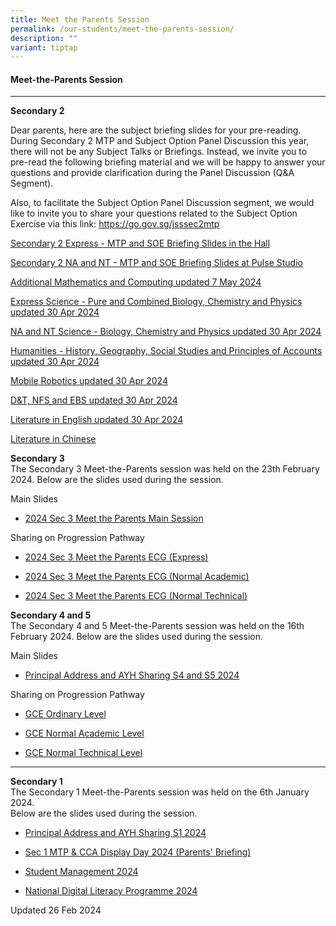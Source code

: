 ```yaml
---
title: Meet the Parents Session
permalink: /our-students/meet-the-parents-session/
description: ""
variant: tiptap
---
```

<h4>Meet-the-Parents Session</h4>
<hr>
<p><strong>Secondary 2</strong>
</p>
<p>Dear parents, here are the subject briefing slides for your pre-reading.
During Secondary 2 MTP and Subject Option Panel Discussion this year, there
will not be any Subject Talks or Briefings. Instead, we invite you to pre-read
the following briefing material and we will be happy to answer your questions
and provide clarification during the Panel Discussion (Q&amp;A Segment).</p>
<p>Also, to facilitate the Subject Option Panel Discussion segment, we would
like to invite you to share your questions related to the Subject Option
Exercise via this link: <a href="https://go.gov.sg/jsssec2mtp" rel="noopener noreferrer nofollow" target="_blank">https://go.gov.sg/jsssec2mtp</a>
</p>
<p><a href="/files/EXP_Hall_Briefing.pdf" rel="noopener noreferrer nofollow" target="_blank">Secondary 2 Express - MTP and SOE Briefing Slides in the Hall</a>
</p>
<p><a href="/files/NA_NT_Pulse_Studio_Briefing.pdf" rel="noopener noreferrer nofollow" target="_blank">Secondary 2 NA and NT - MTP and SOE Briefing Slides at Pulse Studio</a>
</p>
<p><a href="/files/Mathematics.pdf" rel="noopener noreferrer nofollow" target="_blank">Additional Mathematics and Computing updated 7 May 2024</a>
</p>
<p><a href="/files/Express_Science___Pure_and_Combined_Biology_Chemistry_Physics.pdf" rel="noopener noreferrer nofollow" target="_blank">Express Science - Pure and Combined Biology, Chemistry and Physics updated 30 Apr 2024</a>
</p>
<p><a href="/files/NA_NT_Science___Biology_Chemistry_Physics.pdf" rel="noopener noreferrer nofollow" target="_blank">NA and NT Science - Biology, Chemistry and Physics updated 30 Apr 2024</a>
</p>
<p><a href="/files/History_and_Geography_and_Principles_of_Accounts.pdf" rel="noopener noreferrer nofollow" target="_blank">Humanities - History, Geography, Social Studies and Principles of Accounts updated 30 Apr 2024</a>
</p>
<p><a href="/files/Mobile_Robotics__1_.pdf" rel="noopener noreferrer nofollow" target="_blank">Mobile Robotics updated 30 Apr 2024</a>
</p>
<p><a href="/files/D_T_and_NFS_and_EBS__1_.pdf" rel="noopener noreferrer nofollow" target="_blank">D&amp;T, NFS and EBS updated 30 Apr 2024</a>
</p>
<p><a href="/files/Literature_in_English__1_.pdf" rel="noopener noreferrer nofollow" target="_blank">Literature in English updated 30 Apr 2024</a>
</p>
<p><a href="/files/Literature_in_Chinese.pdf" rel="noopener noreferrer nofollow" target="_blank">Literature in Chinese</a>
</p>
<p><strong>Secondary 3</strong> 
<br>The Secondary 3 Meet-the-Parents session was held on the 23th February
2024. Below are the slides used during the session.</p>
<p>Main Slides</p>
<ul data-tight="true" class="tight">
<li>
<p><a href="/files/2024_Sec_3_MTP_Main_Session_compressed.pdf" rel="noopener noreferrer nofollow" target="_blank">2024 Sec 3 Meet the Parents Main Session</a>
</p>
</li>
</ul>
<p>Sharing on Progression Pathway</p>
<ul data-tight="true" class="tight">
<li>
<p><a href="/files/2024_Sec3_MTP_ECG__3E_.pdf" rel="noopener noreferrer nofollow" target="_blank">2024 Sec 3 Meet the Parents ECG (Express)</a>
</p>
</li>
<li>
<p><a href="/files/2024_Sec3_MTP_ECG__3NA_.pdf" rel="noopener noreferrer nofollow" target="_blank">2024 Sec 3 Meet the Parents ECG (Normal Academic)</a>
</p>
</li>
<li>
<p><a href="/files/2024_Sec3_MTP_ECG__3NT_.pdf" rel="noopener noreferrer nofollow" target="_blank">2024 Sec 3 Meet the Parents ECG (Normal Technical)</a>
</p>
</li>
</ul>
<p><strong>Secondary 4 and 5</strong> 
<br>The Secondary 4 and 5 Meet-the-Parents session was held on the 16th February
2024. Below are the slides used during the session.</p>
<p>Main Slides</p>
<ul data-tight="true" class="tight">
<li>
<p><a href="/files/MTP/2024_sec_45_mtp__main_session.pdf" rel="noopener noreferrer nofollow" target="_blank">Principal Address and AYH Sharing S4 and S5 2024</a>
</p>
</li>
</ul>
<p>Sharing on Progression Pathway</p>
<ul data-tight="true" class="tight">
<li>
<p><a href="/files/MTP/2024_Sec45_MTP_ECG__4E5N_.pdf" rel="noopener noreferrer nofollow" target="_blank">GCE Ordinary Level</a>
</p>
</li>
<li>
<p><a href="/files/MTP/2024_Sec45_MTP_ECG__4NA_.pdf" rel="noopener noreferrer nofollow" target="_blank">GCE Normal Academic Level</a>
</p>
</li>
<li>
<p><a href="/files/MTP/2024_Sec45_MTP_ECG__4NT_.pdf" rel="noopener noreferrer nofollow" target="_blank">GCE Normal Technical Level</a>
</p>
</li>
</ul>
<hr>
<p><strong>Secondary 1</strong> 
<br>The Secondary 1 Meet-the-Parents session was held on the 6th January 2024.
<br>Below are the slides used during the session.
<br>
</p>
<ul data-tight="true" class="tight">
<li>
<p><a href="/files/Principal_Address_and_AYH_Sharing_S1_2024__3_.pdf" rel="noopener noreferrer nofollow" target="_blank">Principal Address and AYH Sharing S1 2024</a>
</p>
</li>
<li>
<p><a href="/files/Sec_1_MTP___CCA_Display_Day_2024__Parents_Briefing_.pdf" rel="noopener noreferrer nofollow" target="_blank">Sec 1 MTP &amp; CCA Display Day 2024 (Parents' Briefing)</a>
</p>
</li>
<li>
<p><a href="/files/Student_Management_2024.pdf" rel="noopener noreferrer nofollow" target="_blank">Student Management 2024</a>
</p>
</li>
<li>
<p><a href="/files/National_Digital_Literacy_Programme_2024.pdf" rel="noopener noreferrer nofollow" target="_blank">National Digital Literacy Programme 2024</a> 
<br>
</p>
</li>
</ul>
<p>Updated 26 Feb 2024</p>